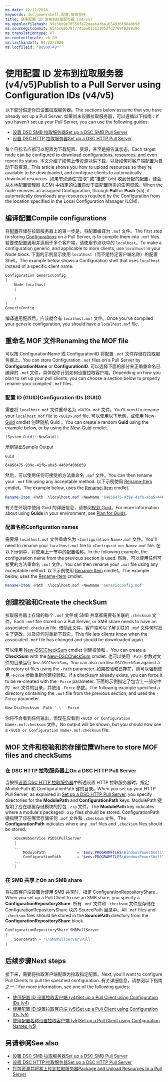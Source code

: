 ```yaml
---
ms.date: 12/12/2018
keywords: dsc,powershell,配置,安装程序
title: 使用配置 ID 发布到拉取服务器 (v4/v5)
ms.openlocfilehash: 99c5b89e7d556fa72eaa6a3ba1654936f96a0b9d
ms.sourcegitcommit: 6545c60578f7745be015111052fd7769f8289296
ms.translationtype: HT
ms.contentlocale: zh-CN
ms.lasthandoff: 04/22/2020
ms.locfileid: "80500748"
---
```

# <a name="publish-to-a-pull-server-using-configuration-ids-v4v5"></a><span data-ttu-id="d786e-103">使用配置 ID 发布到拉取服务器 (v4/v5)</span><span class="sxs-lookup"><span data-stu-id="d786e-103">Publish to a Pull Server using Configuration IDs (v4/v5)</span></span>

<span data-ttu-id="d786e-104">以下部分假定你已设置拉取服务器。</span><span class="sxs-lookup"><span data-stu-id="d786e-104">The sections below assume that you have already set up a Pull Server.</span></span> <span data-ttu-id="d786e-105">如果尚未设置拉取服务器，可以遵循以下指南：</span><span class="sxs-lookup"><span data-stu-id="d786e-105">If you haven't set up your Pull Server, you can use the following guides:</span></span>

- [<span data-ttu-id="d786e-106">设置 DSC SMB 拉取服务器</span><span class="sxs-lookup"><span data-stu-id="d786e-106">Set up a DSC SMB Pull Server</span></span>](pullServerSmb.md)
- [<span data-ttu-id="d786e-107">设置 DSC HTTP 拉取服务器</span><span class="sxs-lookup"><span data-stu-id="d786e-107">Set up a DSC HTTP Pull Server</span></span>](pullServer.md)

<span data-ttu-id="d786e-108">每个目标节点都可以配置为下载配置、资源，甚至是报告其状态。</span><span class="sxs-lookup"><span data-stu-id="d786e-108">Each target node can be configured to download configurations, resources, and even report its status.</span></span> <span data-ttu-id="d786e-109">本文介绍了如何上传资源以供下载，以及如何将客户端配置为自动下载资源。</span><span class="sxs-lookup"><span data-stu-id="d786e-109">This article shows you how to upload resources so they're available to be downloaded, and configure clients to automatically download resources.</span></span> <span data-ttu-id="d786e-110">如果节点通过“拉取”  或“推送”  (v5) 收到分配的配置，便会从本地配置管理器 (LCM) 中指定的位置自动下载配置所需的任何资源。</span><span class="sxs-lookup"><span data-stu-id="d786e-110">When the node receives an assigned Configuration, through **Pull** or **Push** (v5), it automatically downloads any resources required by the Configuration from the location specified in the Local Configuration Manager (LCM).</span></span>

## <a name="compile-configurations"></a><span data-ttu-id="d786e-111">编译配置</span><span class="sxs-lookup"><span data-stu-id="d786e-111">Compile configurations</span></span>

<span data-ttu-id="d786e-112">将[配置](../configurations/configurations.md)存储在拉取服务器上的第一步是，将配置编译为 `.mof` 文件。</span><span class="sxs-lookup"><span data-stu-id="d786e-112">The first step to storing [Configurations](../configurations/configurations.md) on a Pull Server, is to compile them into `.mof` files.</span></span> <span data-ttu-id="d786e-113">若要使配置通用并适用于多个客户端，请使用节点块中的 `localhost`。</span><span class="sxs-lookup"><span data-stu-id="d786e-113">To make a configuration generic, and applicable to more clients, use `localhost` in your Node block.</span></span> <span data-ttu-id="d786e-114">下面的示例显示使用 `localhost`（而不是特定客户端名称）的配置 Shell。</span><span class="sxs-lookup"><span data-stu-id="d786e-114">The example below shows a Configuration shell that uses `localhost` instead of a specific client name.</span></span>

```powershell
Configuration GenericConfig
{
    Node localhost
    {

    }
}
GenericConfig
```

<span data-ttu-id="d786e-115">编译通用配置后，应该就会有 `localhost.mof` 文件。</span><span class="sxs-lookup"><span data-stu-id="d786e-115">Once you've compiled your generic configuration, you should have a `localhost.mof` file.</span></span>

## <a name="renaming-the-mof-file"></a><span data-ttu-id="d786e-116">重命名 MOF 文件</span><span class="sxs-lookup"><span data-stu-id="d786e-116">Renaming the MOF file</span></span>

<span data-ttu-id="d786e-117">可以按 ConfigurationName  或 ConfigurationID  将配置 `.mof` 文件存储在拉取服务器上。</span><span class="sxs-lookup"><span data-stu-id="d786e-117">You can store Configuration `.mof` files on a Pull Server by **ConfigurationName** or **ConfigurationID**.</span></span> <span data-ttu-id="d786e-118">可以选择下面的部分来正确重命名已编译的 `.mof` 文件，具体视你计划如何设置拉取客户端。</span><span class="sxs-lookup"><span data-stu-id="d786e-118">Depending on how you plan to set up your pull clients, you can choose a section below to properly rename your compiled `.mof` files.</span></span>

### <a name="configuration-ids-guid"></a><span data-ttu-id="d786e-119">配置 ID (GUID)</span><span class="sxs-lookup"><span data-stu-id="d786e-119">Configuration IDs (GUID)</span></span>

<span data-ttu-id="d786e-120">需要将 `localhost.mof` 文件重命名为 `<GUID>.mof` 文件。</span><span class="sxs-lookup"><span data-stu-id="d786e-120">You'll need to rename your `localhost.mof` file to `<GUID>.mof` file.</span></span> <span data-ttu-id="d786e-121">可以使用以下示例，或使用 [New-Guid](/powershell/module/microsoft.powershell.utility/new-guid) cmdlet 创建随机 Guid  。</span><span class="sxs-lookup"><span data-stu-id="d786e-121">You can create a random **Guid** using the example below, or by using the [New-Guid](/powershell/module/microsoft.powershell.utility/new-guid) cmdlet.</span></span>

```powershell
[System.Guid]::NewGuid()
```

<span data-ttu-id="d786e-122">示例输出</span><span class="sxs-lookup"><span data-stu-id="d786e-122">Sample Output</span></span>

```Output
Guid
----
64856475-939e-41fb-aba5-4469f4006059
```

<span data-ttu-id="d786e-123">然后，可以使用任何可接受的方法重命名 `.mof` 文件。</span><span class="sxs-lookup"><span data-stu-id="d786e-123">You can then rename your `.mof` file using any acceptable method.</span></span> <span data-ttu-id="d786e-124">以下示例使用 [Rename-Item](/powershell/module/microsoft.powershell.management/rename-item) cmdlet。</span><span class="sxs-lookup"><span data-stu-id="d786e-124">The example below, uses the [Rename-Item](/powershell/module/microsoft.powershell.management/rename-item) cmdlet.</span></span>

```powershell
Rename-Item -Path .\localhost.mof -NewName '64856475-939e-41fb-aba5-4469f4006059.mof'
```

<span data-ttu-id="d786e-125">有关在环境中使用 Guid  的详细信息，请参阅[规划 Guid](secureServer.md#guids)。</span><span class="sxs-lookup"><span data-stu-id="d786e-125">For more information about using **Guids** in your environment, see [Plan for Guids](secureServer.md#guids).</span></span>

### <a name="configuration-names"></a><span data-ttu-id="d786e-126">配置名称</span><span class="sxs-lookup"><span data-stu-id="d786e-126">Configuration names</span></span>

<span data-ttu-id="d786e-127">需要将 `localhost.mof` 文件重命名为 `<Configuration Name>.mof` 文件。</span><span class="sxs-lookup"><span data-stu-id="d786e-127">You'll need to rename your `localhost.mof` file to `<Configuration Name>.mof` file.</span></span> <span data-ttu-id="d786e-128">在以下示例中，将使用上一节中的配置名称。</span><span class="sxs-lookup"><span data-stu-id="d786e-128">In the following example, the configuration name from the previous section is used.</span></span> <span data-ttu-id="d786e-129">然后，可以使用任何可接受的方法重命名 `.mof` 文件。</span><span class="sxs-lookup"><span data-stu-id="d786e-129">You can then rename your `.mof` file using any acceptable method.</span></span> <span data-ttu-id="d786e-130">以下示例使用 [Rename-Item](/powershell/module/microsoft.powershell.management/rename-item) cmdlet。</span><span class="sxs-lookup"><span data-stu-id="d786e-130">The example below, uses the [Rename-Item](/powershell/module/microsoft.powershell.management/rename-item) cmdlet.</span></span>

```powershell
Rename-Item -Path .\localhost.mof -NewName 'GenericConfig.mof'
```

## <a name="create-the-checksum"></a><span data-ttu-id="d786e-131">创建校验和</span><span class="sxs-lookup"><span data-stu-id="d786e-131">Create the checkSum</span></span>

<span data-ttu-id="d786e-132">拉取服务器上存储的每个 `.mof` 文件或 SMB 共享都需要有关联的 `.checksum` 文件。</span><span class="sxs-lookup"><span data-stu-id="d786e-132">Each `.mof` file stored on a Pull Server, or SMB share needs to have an associated `.checksum` file.</span></span>
<span data-ttu-id="d786e-133">借助此文件，客户端可以了解关联的 `.mof` 文件何时发生了更改，以及应何时重新下载它。</span><span class="sxs-lookup"><span data-stu-id="d786e-133">This file lets clients know when the associated `.mof` file has changed and should be downloaded again.</span></span>

<span data-ttu-id="d786e-134">可以使用 [New-DSCCheckSum](/powershell/module/psdesiredstateconfiguration/new-dscchecksum) cmdlet 创建校验和  。</span><span class="sxs-lookup"><span data-stu-id="d786e-134">You can create a **CheckSum** with the [New-DSCCheckSum](/powershell/module/psdesiredstateconfiguration/new-dscchecksum) cmdlet.</span></span> <span data-ttu-id="d786e-135">也可以使用 `-Path` 参数对文件的目录运行 `New-DSCCheckSum`。</span><span class="sxs-lookup"><span data-stu-id="d786e-135">You can also run `New-DSCCheckSum` against a directory of files using the `-Path` parameter.</span></span>
<span data-ttu-id="d786e-136">如果校验和已存在，则可以强制使用 `-Force` 参数重新创建校验和。</span><span class="sxs-lookup"><span data-stu-id="d786e-136">If a checksum already exists, you can force it to be re-created with the `-Force` parameter.</span></span> <span data-ttu-id="d786e-137">下面的示例指定了包含上一部分中的 `.mof` 文件的目录，并使用 `-Force` 参数。</span><span class="sxs-lookup"><span data-stu-id="d786e-137">The following example specified a directory containing the `.mof` file from the previous section, and uses the `-Force` parameter.</span></span>

```powershell
New-DscChecksum -Path '.\' -Force
```

<span data-ttu-id="d786e-138">你将不会看到任何输出，但现在应看到 `<GUID or Configuration Name>.mof.checksum` 文件。</span><span class="sxs-lookup"><span data-stu-id="d786e-138">No output will be shown, but you should now see a `<GUID or Configuration Name>.mof.checksum` file.</span></span>

## <a name="where-to-store-mof-files-and-checksums"></a><span data-ttu-id="d786e-139">MOF 文件和校验和的存储位置</span><span class="sxs-lookup"><span data-stu-id="d786e-139">Where to store MOF files and checkSums</span></span>

### <a name="on-a-dsc-http-pull-server"></a><span data-ttu-id="d786e-140">在 DSC HTTP 拉取服务器上</span><span class="sxs-lookup"><span data-stu-id="d786e-140">On a DSC HTTP Pull Server</span></span>

<span data-ttu-id="d786e-141">当按照[设置 DSC HTTP 拉取服务器](pullServer.md)中所述设置 HTTP 拉取服务器时，指定 ModulePath  和 ConfigurationPath  键的目录。</span><span class="sxs-lookup"><span data-stu-id="d786e-141">When you set up your HTTP Pull Server, as explained in [Set up a DSC HTTP Pull Server](pullServer.md), you specify directories for the **ModulePath** and **ConfigurationPath** keys.</span></span> <span data-ttu-id="d786e-142">ModulePath  键指明了应在哪里存储模块的打包 `.zip` 文件。</span><span class="sxs-lookup"><span data-stu-id="d786e-142">The **ModulePath** key indicates where a module's packaged `.zip` files should be stored.</span></span> <span data-ttu-id="d786e-143">ConfigurationPath  键指明了应在哪里存储任何 `.mof` 文件和 `.checksum` 文件。</span><span class="sxs-lookup"><span data-stu-id="d786e-143">The **ConfigurationPath** indicates where any `.mof` files and `.checksum` files should be stored.</span></span>

```powershell
    xDscWebService PSDSCPullServer
    {
    ...
        ModulePath              = "$env:PROGRAMFILES\WindowsPowerShell\DscService\Modules"
        ConfigurationPath       = "$env:PROGRAMFILES\WindowsPowerShell\DscService\Configuration"
    ...
    }

```

### <a name="on-an-smb-share"></a><span data-ttu-id="d786e-144">在 SMB 共享上</span><span class="sxs-lookup"><span data-stu-id="d786e-144">On an SMB share</span></span>

<span data-ttu-id="d786e-145">将拉取客户端设置为使用 SMB 共享时，指定 ConfigurationRepositoryShare  。</span><span class="sxs-lookup"><span data-stu-id="d786e-145">When you set up a Pull Client to use an SMB share, you specify a **ConfigurationRepositoryShare**.</span></span>
<span data-ttu-id="d786e-146">所有 `.mof` 文件和 `.checksum` 文件应存储在 ConfigurationRepositoryShare  块的 SourcePath  目录中。</span><span class="sxs-lookup"><span data-stu-id="d786e-146">All `.mof` files and `.checksum` files should be stored in the **SourcePath** directory from the **ConfigurationRepositoryShare** block.</span></span>

```powershell
ConfigurationRepositoryShare SMBPullServer
{
    SourcePath = '\\SMBPullServer\Pull'
}
```

## <a name="next-steps"></a><span data-ttu-id="d786e-147">后续步骤</span><span class="sxs-lookup"><span data-stu-id="d786e-147">Next steps</span></span>

<span data-ttu-id="d786e-148">接下来，需要将拉取客户端配置为拉取指定配置。</span><span class="sxs-lookup"><span data-stu-id="d786e-148">Next, you'll want to configure Pull Clients to pull the specified configuration.</span></span> <span data-ttu-id="d786e-149">有关详细信息，请参阅以下指南之一：</span><span class="sxs-lookup"><span data-stu-id="d786e-149">For more information, see one of the following guides:</span></span>

- [<span data-ttu-id="d786e-150">使用配置 ID 设置拉取客户端 (v4)</span><span class="sxs-lookup"><span data-stu-id="d786e-150">Set up a Pull Client using Configuration IDs (v4)</span></span>](pullClientConfigId4.md)
- [<span data-ttu-id="d786e-151">使用配置 ID 设置拉取客户端 (v5)</span><span class="sxs-lookup"><span data-stu-id="d786e-151">Set up a Pull Client using Configuration IDs (v5)</span></span>](pullClientConfigId.md)
- [<span data-ttu-id="d786e-152">使用配置名称设置拉取客户端 (v5)</span><span class="sxs-lookup"><span data-stu-id="d786e-152">Set up a Pull Client using Configuration Names (v5)</span></span>](pullClientConfigNames.md)

## <a name="see-also"></a><span data-ttu-id="d786e-153">另请参阅</span><span class="sxs-lookup"><span data-stu-id="d786e-153">See also</span></span>

- [<span data-ttu-id="d786e-154">设置 DSC SMB 拉取服务器</span><span class="sxs-lookup"><span data-stu-id="d786e-154">Set up a DSC SMB Pull Server</span></span>](pullServerSmb.md)
- [<span data-ttu-id="d786e-155">设置 DSC HTTP 拉取服务器</span><span class="sxs-lookup"><span data-stu-id="d786e-155">Set up a DSC HTTP Pull Server</span></span>](pullServer.md)
- [<span data-ttu-id="d786e-156">打包资源并将其上传到拉取服务器</span><span class="sxs-lookup"><span data-stu-id="d786e-156">Package and Upload Resources to a Pull Server</span></span>](package-upload-resources.md)
